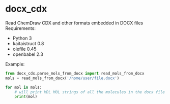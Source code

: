# docx_cdx
Read ChemDraw CDX and other formats embedded in DOCX files
Requirements:
 - Python 3
 - kaitaistruct 0.8
 - olefile 0.45
 - openbabel 2.3

Example:

```python
from docx_cdx.parse_mols_from_docx import read_mols_from_docx
mols = read_mols_from_docx('/home/user/file.docx')

for mol in mols:
    # will print MDL MOL strings of all the molecules in the docx file
    print(mol)
```

